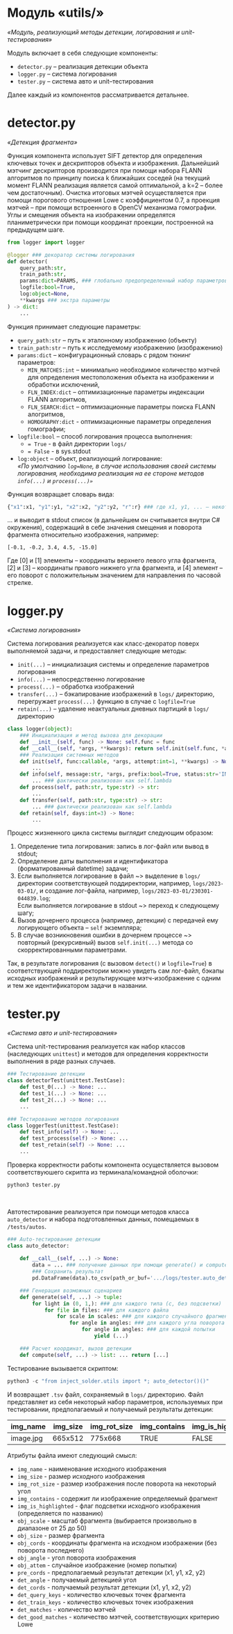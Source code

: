 # **Модуль «utils/»**
*«Модуль, реализующий методы детекции, логирования и unit-тестирования»*

Модуль включает в себя следующие компоненты:
- ```detector.py``` – реализация детекции объекта
- ```logger.py``` – система логирования
- ```tester.py``` – система авто и unit–тестирования

Далее каждый из компонентов рассматривается детальнее.

# detector.py
*«Детекция фрагмента»*

Функция компонента использует SIFT детектор для определения ключевых точек и дескрипторов объекта и изображения. Дальнейший мэтчинг дескрипторов производится при помощи набора FLANN алгоритмов по принципу поиска k ближайших соседей (на текущий момент FLANN реализация является самой оптимальной, а k=2 – более чем достаточным). Очистка итоговых мэтчей осуществляется при помощи порогового отношения Lowe с коэффициентом 0.7, а проекция мэтчей – при помощи встроенного в OpenCV механизма гомографии. Углы и смещения объекта на изображении определятся планиметрически при помощи координат проекции, построенной на предыдущем шаге.

```python
from logger import logger

@logger ### декоратор системы логирования
def detector(
    query_path:str,
    train_path:str,
    params:dict=PARAMS, ### глобально предопределенный набор параметров
    logfile:bool=True,
    log:object=None,
    **kwargs ### экстра параметры
) -> dict:
    ...
```

Функция принимает следующие параметры:
- ```query_path:str``` – путь к эталонному изображению (объекту)
- ```train_path:str``` – путь к исследуемому изображению (изображению)
- ```params:dict``` – конфигурационный словарь с рядом тюнинг параметров:
  - ```MIN_MATCHES:int``` – минимально необходимое количество мэтчей для определения местоположения объекта на изображении и обработки исключений,
  - ```FLN_INDEX:dict``` – оптимизационные параметры индексации FLANN алгоритмов,
  - ```FLN_SEARCH:dict``` – оптимизационные параметры поиска FLANN алогритмов,
  - ```HOMOGRAPHY:dict``` - оптимизационные параметры определения гомографии;
- ```logfile:bool``` – способ логирования процесса выполнения:
  - ```= True``` - в файл директории ```logs/```
  - ```= False``` - в sys.stdout
- ```log:object``` – объект, реализующий логирование:<br>
*«По умолчанию ```log=None```, в случае использования своей системы логирования, необходима реализация на ее стороне методов ```info(...)``` и ```process(...)»```*

Функция возвращает словарь вида:
```python
{"x1":x1, "y1":y1, "x2":x2, "y2":y2, "r":r} ### где x1, y1, ... – некоторые float значения
```
... и выводит в stdout список (в дальнейшем он считывается внутри C# окружения), содержащий в себе значения смещения и поворота фрагмента относительно изображения, например:
```
[-0.1, -0.2, 3.4, 4.5, -15.0]
```
Где [0] и [1] элементы – координаты верхнего левого угла фрагмента, [2] и [3] – координаты правого нижнего угла фрагмента, и [4] элемент – его поворот с положительным значением для направления по часовой стрелке.

# logger.py
*«Система логирования»*

Система логирования реализуется как класс-декоратор поверх выполняемой задачи, и предоставляет следующие методы:
- ```init(...)``` – инициализация системы и определение параметров логирования
- ```info(...)``` – непосредственно логирование
- ```process(...)``` – обработка изображений
- ```transfer(...)``` – бэкапирование изображений в ```logs/``` директорию, перегружает ```process(...)``` функцию в случае с ```logfile=True```
- ```retain(...)``` – удаление неактуальных дневных партиций в ```logs/``` директорию

```python
class logger(object):
    ### Инициализация и метод вызова для декорации
    def __init__(self, func) -> None: self.func = func    
    def __call__(self, *args, **kwargs): return self.init(self.func, *args, **kwargs)
    ### Реализация системных методов
    def init(self, func:callable, *args, attempt:int=1, **kwargs) -> None:
        ...
    def info(self, message:str, *args, prefix:bool=True, status:str='INFO', divide:bool=False) -> None: 
        ... ### фактически реализован как self.lambda
    def process(self, path:str, type:str) -> str: 
        ...
    def transfer(self, path:str, type:str) -> str: 
        ... ### фактически реализован как self.lambda
    def retain(self, days:int=3) -> None:
        ...
```

Процесс жизненного цикла системы выглядит следующим образом:
1. Определение типа логирования: запись в лог-файл или вывод в stdout;
1. Определение даты выполнения и идентификатора (форматированный datetime) задачи;
1. Если выполняется логирование в файл ~> выделение в ```logs/``` директории соответствующей поддиректории, например, ```logs/2023-03-01/```, и создание лог-файла, например, ```logs/2023-03-01/230301-044839.log```;<br>Если выполняется логирование в stdout ~> переход к следующему шагу;
1. Вызов дочернего процесса (например, детекции) с передачей ему логирующего объекта – ```self``` экземпляра;
1. В случае возникновения ошибки в дочернем процессе ~> повторный (рекурсивный) вызов ```self.init(...)``` метода со скорректированными параметрами.

Так, в результате логирования (с вызовом ```detect()``` и ```logfile=True```) в соответствующей поддиректории можно увидеть сам лог-файл, бэкапы исходных изображений и результирующее мэтч-изображение с одним и тем же идентификатором задачи в названии.

# tester.py
*«Система авто и unit-тестирования»*

Система unit-тестирования реализуется как набор классов (наследующих ```unittest```) и методов для определения корректности выполнения в ряде разных случаев.

```python
### Тестирование детекции
class detectorTest(unittest.TestCase):
    def test_0(...) -> None: ...
    def test_1(...) -> None: ...
    def test_2(...) -> None: ...
    ...

### Тестирование методов логирования
class loggerTest(unittest.TestCase):
    def test_info(self) -> None: ...
    def test_process(self) -> None: ...
    def test_retain(self) -> None: ...
    ...
```

Проверка корректности работы компонента осуществляется вызовом соответствуюшего скрипта из терминала/командной оболочки:
```bash
python3 tester.py
```
<br>

Автотестирование реализуется при помощи методов класса ```auto_detector``` и набора подготовленных данных, помещаемых в ```/tests/autos```. 
```python
### Auto-тестирование детекции
class auto_detector:
    
    def __call__(self, ...) -> None: 
        data = ... ### получение данных при помощи generate() и compute()
        ### Сохранить результат
        pd.DataFrame(data).to_csv(path_or_buf='.../logs/tester.auto_detector.tsv', sep='\t', ...)

    ### Генерация возможных сценариев
    def generate(self, ...) -> tuple: 
        for light in (0, 1,): ### для каждого типа (с, без подсветки)
            for file in files: ### для каждого файла
                for scale in scales: ### для каждого случайного фрагмента
                    for angle in angles: ### для каждого угла поворота
                        for angle in angles: ### для каждой попытки
                            yield (...)

    ### Расчет координат, вызов детекции
    def compute(self, ...) -> list: ... return [...]
```

Тестирование вызывается скриптом:
```python
python3 -c "from inject_solder.utils import *; auto_detector()()"
```
И возвращает ```.tsv``` файл, сохраняемый в ```logs/``` директорию. Файл представляет из себя некоторый набор параметров, используемых при тестировании, предполагаемый и получаемый результаты детекции:

|img_name|img_size|img_rot_size|img_contains|img_is_highlighted|obj_scale|obj_size|obj_cords|obj_angle|obj_attem|pre_cords|det_angle|det_cords|det_query_keys|det_train_keys|det_matches|det_good_matches|
|---|---|---|---|---|---|---|---|---|---|---|---|---|---|---|---|---|
|image.jpg|665x512|775x668|TRUE|FALSE|25|166x128|(...)|-15|1|(...)|15.1|(...)|50|100|50|25|---|

Атрибуты файла имеют следующий смысл:
- ```img_name``` - наименование исходного изображения
- ```img_size``` - размер исходного изображения
- ```img_rot_size``` - размер изображения после поворота на некоторый угол
- ```img_contains``` - содержит ли изображение определяемый фрагмент
- ```img_is_highlighted``` - флаг подсветки исходного изображения (определяется по названию)
- ```obj_scale``` - масштаб фрагмента (выбирается произвольно в диапазоне от 25 до 50)
- ```obj_size``` - размер фрагмента
- ```obj_cords``` - координаты фрагмента на исходном изображении (без поворота последнего)
- ```obj_angle``` - угол поворота изображения
- ```obj_attem``` - случайное изображение (номер попытки)
- ```pre_cords``` - предполагаемый результат детекции (x1, y1, x2, y2)
- ```det_angle``` - получаемый детекцией угол
- ```det_cords``` - получаемый результат детекции (x1, y1, x2, y2)
- ```det_query_keys``` - количество ключевых точек фрагмента
- ```det_train_keys``` - количество ключевых точек изображения
- ```det_matches``` - количество мэтчей
- ```det_good_matches``` - количество мэтчей, соответствующих критерию Lowe